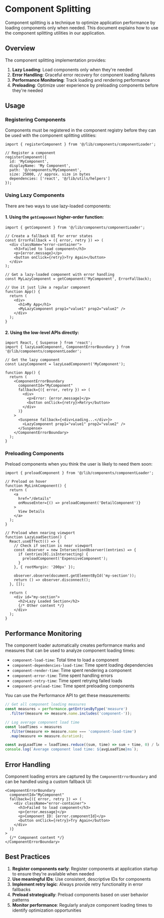 # Component Splitting

Component splitting is a technique to optimize application performance by loading components only when needed. This document explains how to use the component splitting utilities in our application.

## Overview

The component splitting implementation provides:

1. **Lazy Loading**: Load components only when they're needed
2. **Error Handling**: Graceful error recovery for component loading failures
3. **Performance Monitoring**: Track loading and rendering performance
4. **Preloading**: Optimize user experience by preloading components before they're needed

## Usage

### Registering Components

Components must be registered in the component registry before they can be used with the component splitting utilities:

```tsx
import { registerComponent } from '@/lib/components/componentLoader';

// Register a component
registerComponent({
  id: 'MyComponent',
  displayName: 'My Component',
  path: '@/components/MyComponent',
  size: 25000, // approx. size in bytes
  dependencies: ['react', '@/lib/utils/helpers']
});
```

### Using Lazy Components

There are two ways to use lazy-loaded components:

#### 1. Using the `getComponent` higher-order function:

```tsx
import { getComponent } from '@/lib/components/componentLoader';

// Create a fallback UI for error states
const ErrorFallback = ({ error, retry }) => (
  <div className="error-container">
    <h3>Failed to load component</h3>
    <p>{error.message}</p>
    <button onClick={retry}>Try Again</button>
  </div>
);

// Get a lazy-loaded component with error handling
const MyLazyComponent = getComponent('MyComponent', ErrorFallback);

// Use it just like a regular component
function App() {
  return (
    <div>
      <h1>My App</h1>
      <MyLazyComponent prop1="value1" prop2="value2" />
    </div>
  );
}
```

#### 2. Using the low-level APIs directly:

```tsx
import React, { Suspense } from 'react';
import { lazyLoadComponent, ComponentErrorBoundary } from '@/lib/components/componentLoader';

// Get the lazy component
const LazyComponent = lazyLoadComponent('MyComponent');

function App() {
  return (
    <ComponentErrorBoundary 
      componentId="MyComponent"
      fallback={({ error, retry }) => (
        <div>
          <p>Error: {error.message}</p>
          <button onClick={retry}>Retry</button>
        </div>
      )}
    >
      <Suspense fallback={<div>Loading...</div>}>
        <LazyComponent prop1="value1" prop2="value2" />
      </Suspense>
    </ComponentErrorBoundary>
  );
}
```

### Preloading Components

Preload components when you think the user is likely to need them soon:

```tsx
import { preloadComponent } from '@/lib/components/componentLoader';

// Preload on hover
function MyLinkComponent() {
  return (
    <a 
      href="/details"
      onMouseEnter={() => preloadComponent('DetailComponent')}
    >
      View Details
    </a>
  );
}

// Preload when nearing viewport
function LazyLoadSection() {
  React.useEffect(() => {
    // Check if section is near viewport
    const observer = new IntersectionObserver((entries) => {
      if (entries[0].isIntersecting) {
        preloadComponent('ExpensiveComponent');
      }
    }, { rootMargin: '200px' });
    
    observer.observe(document.getElementById('my-section'));
    return () => observer.disconnect();
  }, []);
  
  return (
    <div id="my-section">
      <h2>Lazy Loaded Section</h2>
      {/* Other content */}
    </div>
  );
}
```

## Performance Monitoring

The component loader automatically creates performance marks and measures that can be used to analyze component loading times:

- `component-load-time`: Total time to load a component
- `component-dependencies-load-time`: Time spent loading dependencies
- `component-render-time`: Time spent rendering a component
- `component-error-time`: Time spent handling errors
- `component-retry-time`: Time spent retrying failed loads
- `component-preload-time`: Time spent preloading components

You can use the Performance API to get these measurements:

```js
// Get all component loading measures
const measures = performance.getEntriesByType('measure')
  .filter(measure => measure.name.includes('component-'));

// Log average component load time
const loadTimes = measures
  .filter(measure => measure.name === 'component-load-time')
  .map(measure => measure.duration);

const avgLoadTime = loadTimes.reduce((sum, time) => sum + time, 0) / loadTimes.length;
console.log(`Average component load time: ${avgLoadTime}ms`);
```

## Error Handling

Component loading errors are captured by the `ComponentErrorBoundary` and can be handled using a custom fallback UI:

```tsx
<ComponentErrorBoundary
  componentId="MyComponent"
  fallback={({ error, retry }) => (
    <div className="error-container">
      <h3>Failed to load component</h3>
      <p>{error.message}</p>
      <p>Component ID: {error.componentId}</p>
      <button onClick={retry}>Try Again</button>
    </div>
  )}
>
  {/* Component content */}
</ComponentErrorBoundary>
```

## Best Practices

1. **Register components early**: Register components at application startup to ensure they're available when needed
2. **Use meaningful IDs**: Use consistent, descriptive IDs for components
3. **Implement retry logic**: Always provide retry functionality in error fallbacks
4. **Preload strategically**: Preload components based on user behavior patterns
5. **Monitor performance**: Regularly analyze component loading times to identify optimization opportunities 
